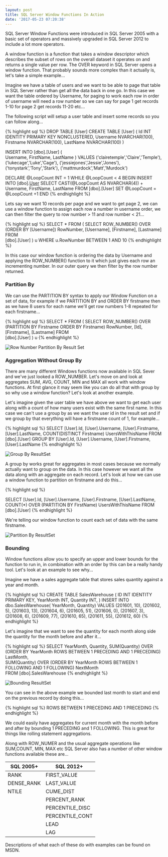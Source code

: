 ```yaml
---
layout: post
title: SQL Server Window Functions In Action
date: '2017-05-23 07:20:38'
---
```

SQL Server Window Functions were introduced in SQL Server 2005 with a basic set of operators and massively upgraded in SQL Server 2012 to include a lot more operators.

A window function is a function that takes a window descriptor which describes the subset of rows on the overall dataset it operates on and returns a single value per row. The OVER keyword in SQL Server opens a window function. That probably sounds more complex than it actually is, let's take a simple example...

Imagine we have a table of users and we want to be able to page that table in SQL Server rather than get all the data back in one go. In this case we want the table ordered by Username, for paging to work each row in order of username will need a row number so we can say for page 1 get records 1-10 for page 2 get records 11-20 etc...

The following script will setup a user table and insert some records so you can follow along...

{% highlight sql %}
DROP TABLE [User]
CREATE TABLE [User]
(
    Id INT IDENTITY PRIMARY KEY NONCLUSTERED,
    Username NVARCHAR(100),
    Firstname NVARCHAR(100),
    LastName NVARCHAR(100)
)

INSERT INTO [dbo].[User]
    ( 	
    Username,
    FirstName,
    LastName
	)
VALUES
    ('clairetemple','Claire','Temple'),
    ('lukecage','Luke','Cage'),
    ('jessiejones','Jessie','Jones'),
    ('tonystark','Tony','Stark'),
    ('mattmurdock','Matt','Murdock')

DECLARE @LoopCount INT = 1
WHILE @LoopCount < 4
    BEGIN
    INSERT INTO [dbo].[User](Username,FirstName,LastName)
    SELECT 
        CAST(@LoopCount AS NVARCHAR(4)) + Username,
        FirstName,
        LastName 
    FROM [dbo].[User]
    SET @LoopCount = @LoopCount +1
    END
{% endhighlight %}

Lets say we want 10 records per page and we want to get page 2, we can use a window function to assign each row a number in username order, we can then filter the query to row number > 11 and row number < 21...

{% highlight sql %}
SELECT * FROM 
    (
    SELECT
        ROW_NUMBER() OVER (ORDER BY [Username]) RowNumber,
        [Username],
        [Firstname],
        [Lastname]
    FROM 	
        [dbo].[User]
    ) u
WHERE 
    u.RowNumber BETWEEN 1 AND 10
{% endhighlight %}

In this case our window function is ordering the data by Username and applying the ROW_NUMBER() function to it which just gives each row an incrementing number. In our outer query we then filter by the row number returned.

### Partition By ###
We can use the PARTITION BY syntax to apply our Window Function on a set of data, for example if we PARTITION BY and ORDER BY firstname then as we have 8 users for each name we'll get row numbers 1-8 repeated for each firstname...

{% highlight sql %}
SELECT * FROM 
    (
    SELECT
        ROW_NUMBER() OVER (PARTITION BY Firstname ORDER BY Firstname) RowNumber,
        [Id],
        [Firstname],
        [Lastname]
    FROM 	
        [dbo].[User]
    ) u
{% endhighlight %}

![Row Number Partition By Result Set]({{site.url}}/content/images/2017-window-functions/rownumber-partition.JPG)

### Aggregation Without Group By ###

There are many different Windows functions now available in SQL Sever and we've just looked a ROW_NUMBER. Let's move on and look at aggregates SUM, AVG, COUNT, MIN and MAX all work with window functions. At first glance it may seem like you can do all that with group by so why use a window function? Let's look at another example.

Let's imagine given the user table we have above we want to get each user along with a count of how many users exist with the same first name. In this case we can't use a group by as we want the user id in the result set and if we group by that everything will have a firstname count of 1, for example...

{% highlight sql %}
SELECT
    [User].Id,
    [User].Username,
    [User].Firstname,
    [User].LastName,
    COUNT(DISTINCT Firstname) UsersWithThisName
FROM
    [dbo].[User]
GROUP BY
    [User].Id,
    [User].Username,
    [User].Firstname,
    [User].LastName
{% endhighlight %}

![Group By ResultSet]({{site.url}}/content/images/2017-window-functions/groupby.JPG)

A group by works great for aggregates in most cases because we normally actually want to group on the data. In this case however we want all the data along with an aggregate on each record. Let's look at how we can use a window function to partition on firstname and do this...

{% highlight sql %}

SELECT
    [User].Id,
    [User].Username,
    [User].Firstname,
    [User].LastName,
    COUNT(*) OVER (PARTITION BY FirstName) UsersWithThisName
FROM
    [dbo].[User]
{% endhighlight %}

We're telling our window function to count each set of data with the same firstname.

![Partition By ResultSet]({{site.url}}/content/images/2017-window-functions/partitionby.JPG)

### Bounding ###
Window functions allow you to specify an upper and lower bounds for the function to run in, in combination with an order by this can be a really handy tool. Let's look at an example to see why...

Imagine we have a sales aggregate table that stores sales quantity against a year and month.

{% highlight sql %}
CREATE TABLE SalesWarehouse
(
	ID INT IDENTITY PRIMARY KEY,
	YearMonth INT,
	Quantity INT,
)
INSERT INTO dbo.SalesWarehouse( YearMonth, Quantity)
VALUES 
    (201601, 10),
    (201602, 5),
    (201603, 13),
    (201604, 6),
    (201605, 51),
    (201606, 0),
    (201607, 3),
    (201608, 6),
    (201609, 77),
    (201610, 65),
    (201611, 55),
    (201612, 60)
{% endhighlight %}

Let's imagine that we want to see the quantity for each month along side the quantity for the month before and after it...

{% highlight sql %}
SELECT 
    YearMonth,
    Quantity,
    SUM(Quantity) OVER (ORDER BY YearMonth ROWS BETWEEN 1 PRECEDING AND 1 PRECEDING) LastMonth,		
    SUM(Quantity) OVER (ORDER BY YearMonth ROWS BETWEEN 1 FOLLOWING AND 1 FOLLOWING) NextMonth	
FROM
    [dbo].SalesWarehouse
{% endhighlight %}

![Bounding ResultSet]({{site.url}}/content/images/2017-window-functions/bounding.JPG)

You can see in the above example we bounded last month to start and end on the previous record by doing this...

{% highlight sql %} 
ROWS BETWEEN 1 PRECEDING AND 1 PRECEDING
{% endhighlight %}

We could easily have aggregates for current month with the month before and after by bounding 1 PRECEDING and 1 FOLLOWING. This is great for things like rolling statement aggregations. 

Along with ROW_NUMER and the usual aggregate operations like SUM,COUNT, MIN, MAX etc SQL Server also has a number of other window functions available these are...

| SQL 2005+ | SQL 2012+ |
| --- | --- |
| RANK | FIRST_VALUE |
| DENSE_RANK | LAST_VALUE |
| NTILE | CUME_DIST |
| | PERCENT_RANK |
| | PERCENTILE_DISC |
| | PERCENTILE_CONT |
| | LEAD |
| | LAG |

Descriptions of what each of these do with examples can be found on MSDN. 